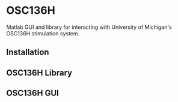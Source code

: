 # OSC136H
Matlab GUI and library for interacting with University of Michigan's OSC136H stimulation system.

## Installation

## OSC136H Library

## OSC136H GUI
